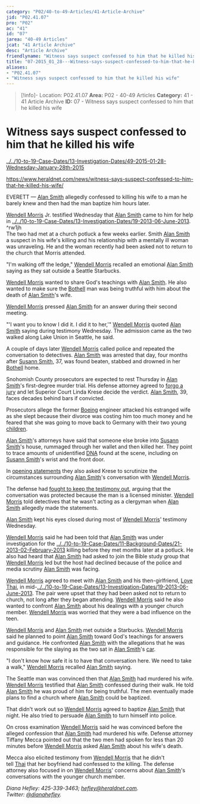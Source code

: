 ```yaml
---
category: "P02/40-to-49-Articles/41-Article-Archive"
jid: "P02.41.07"
pro: "P02"
ac: "41"
id: "07"
jarea: "40-49 Articles"
jcat: "41 Article Archive"
desc: "Article Archive"
friendlyname: "Witness says suspect confessed to him that he killed his wife"
title: "07-2015_01_28---Witness-says-suspect-confessed-to-him-that-he-killed-his-wife"
aliases: 
- "P02.41.07"
- "Witness says suspect confessed to him that he killed his wife"
---
```

>[!info]- Location: P02.41.07
>**Area:** P02 - 40-49 Articles
>**Category:** 41 - 41 Article Archive
>**ID:** 07 - Witness says suspect confessed to him that he killed his wife

# Witness says suspect confessed to him that he killed his wife



[../../10-to-19-Case-Dates/13-Investigation-Dates/49-2015-01-28-Wednesday-January-28th-2015](../../10-to-19-Case-Dates/13-Investigation-Dates/49-2015-01-28-Wednesday-January-28th-2015.md#)

<https://www.heraldnet.com/news/witness-says-suspect-confessed-to-him-that-he-killed-his-wife/>

EVERETT — [Alan Smith](../../70-to-79-People/72-Suspects-and-People-of-Interest/02-Alan-Smith.md#) allegedly confessed to killing his wife to a man he barely knew and then had the man baptize him hours later.

[Wendell Morris](../../70-to-79-People/74-Witnesses/02-Wendell-Morris.md#) Jr. testified Wednesday that [Alan Smith](../../70-to-79-People/72-Suspects-and-People-of-Interest/02-Alan-Smith.md#.md#) came to him for help in [../../10-to-19-Case-Dates/13-Investigation-Dates/19-2013-06-June-2013](../../10-to-19-Case-Dates/13-Investigation-Dates/19-2013-06-June-2013.md#). ^rw1jh  
The two had met at a church potluck a few weeks earlier. Smith [Alan Smith](../../70-to-79-People/72-Suspects-and-People-of-Interest/02-Alan-Smith.md#.md#.md#) a suspect in his wife's killing and his relationship with a mentally ill woman was unraveling. He and the woman recently had been asked not to return to the church that Morris attended.

"I'm walking off the ledge," [Wendell Morris](../../70-to-79-People/74-Witnesses/02-Wendell-Morris.md#.md#) recalled an emotional [Alan Smith](../../70-to-79-People/72-Suspects-and-People-of-Interest/02-Alan-Smith.md#.md#.md#.md#) saying as they sat outside a Seattle Starbucks.

[Wendell Morris](../../70-to-79-People/74-Witnesses/02-Wendell-Morris.md#.md#.md#) wanted to share God's teachings with [Alan Smith](../../70-to-79-People/72-Suspects-and-People-of-Interest/02-Alan-Smith.md#.md#.md#.md#.md#.md#.md#.md#.md#.md#). He also wanted to make sure the [Bothell](../../50-to-59-Investigation/52-Key-Locations/05-Bothell.md#) man was being truthful with him about the death of [Alan Smith](../../70-to-79-People/72-Suspects-and-People-of-Interest/02-Alan-Smith.md#.md#.md#.md#.md#)'s wife.

[Wendell Morris](../../70-to-79-People/74-Witnesses/02-Wendell-Morris.md#.md#.md#.md#) pressed [Alan Smith](../../70-to-79-People/72-Suspects-and-People-of-Interest/02-Alan-Smith.md#.md#.md#.md#.md#.md#) for an answer during their second meeting.

"'I want you to know I did it. I did it to her,'" [Wendell Morris](../../70-to-79-People/74-Witnesses/02-Wendell-Morris.md#.md#.md#.md#.md#) quoted [Alan Smith](../../70-to-79-People/72-Suspects-and-People-of-Interest/02-Alan-Smith.md#.md#.md#.md#.md#.md#.md#) saying during testimony Wednesday. The admission came as the two walked along Lake Union in Seattle, he said.

A couple of days later [Wendell Morris](../../70-to-79-People/74-Witnesses/02-Wendell-Morris.md#.md#.md#.md#.md#.md#) called police and repeated the conversation to detectives. [Alan Smith](../../70-to-79-People/72-Suspects-and-People-of-Interest/02-Alan-Smith.md#.md#.md#.md#.md#.md#.md#.md#) was arrested that day, four months after [Susann Smith](../../70-to-79-People/71-Victims/02-Susann-Smith.md#), 37, was found beaten, stabbed and drowned in her [Bothell](../../50-to-59-Investigation/52-Key-Locations/05-Bothell.md#.md#) home.

Snohomish County prosecutors are expected to rest Thursday in [Alan Smith](../../70-to-79-People/72-Suspects-and-People-of-Interest/02-Alan-Smith.md#.md#.md#.md#.md#.md#.md#.md#.md#.md#.md#.md#.md#)'s first-degree murder trial. His defense attorney agreed to [forgo a jury](http://www.heraldnet.com/article/20150113/NEWS01/150119691) and let Superior Court Linda Krese decide the verdict. [Alan Smith](../../70-to-79-People/72-Suspects-and-People-of-Interest/02-Alan-Smith.md#.md#.md#.md#.md#.md#.md#.md#.md#), 39, faces decades behind bars if convicted.

Prosecutors allege the former [Boeing](../../50-to-59-Investigation/52-Key-Locations/02-Boeing.md#) engineer attacked his estranged wife as she slept because their divorce was costing him too much money and he feared that she was going to move back to Germany with their two young [children](../../70-to-79-People/73-Family-and-Friends/08-Children.md#).

[Alan Smith](../../70-to-79-People/72-Suspects-and-People-of-Interest/02-Alan-Smith.md#)'s attorneys have said that someone else broke into [Susann Smith](../../70-to-79-People/71-Victims/02-Susann-Smith.md#)'s house, rummaged through her wallet and then killed her. They point to trace amounts of unidentified [DNA](../../60-to-69-Evidence/62-Forensic/05-DNA.md#) found at the scene, including on [Susann Smith](../../70-to-79-People/71-Victims/02-Susann-Smith.md#.md#)'s wrist and the front door.

In [opening statements](http://www.heraldnet.com/article/20150115/NEWS01/150119265) they also asked Krese to scrutinize the circumstances surrounding [Alan Smith](../../70-to-79-People/72-Suspects-and-People-of-Interest/02-Alan-Smith.md#.md#.md#.md#.md#.md#.md#.md#.md#.md#.md#)'s conversation with [Wendell Morris](../../70-to-79-People/74-Witnesses/02-Wendell-Morris.md#.md#.md#.md#.md#.md#.md#).

The defense had [fought to keep the testimony out](http://www.heraldnet.com/article/20140807/NEWS01/140809303), arguing that the conversation was protected because the man is a licensed minister. [Wendell Morris](../../70-to-79-People/74-Witnesses/02-Wendell-Morris.md#.md#.md#.md#.md#.md#.md#.md#) told detectives that he wasn't acting as a clergyman when [Alan Smith](../../70-to-79-People/72-Suspects-and-People-of-Interest/02-Alan-Smith.md#.md#.md#.md#.md#.md#.md#.md#.md#.md#.md#.md#) allegedly made the statements.

[Alan Smith](../../70-to-79-People/72-Suspects-and-People-of-Interest/02-Alan-Smith.md#.md#) kept his eyes closed during most of [Wendell Morris](../../70-to-79-People/74-Witnesses/02-Wendell-Morris.md#.md#.md#.md#.md#.md#.md#.md#.md#)' testimony Wednesday.

[Wendell Morris](../../70-to-79-People/74-Witnesses/02-Wendell-Morris.md#.md#.md#.md#.md#.md#.md#.md#.md#.md#.md#.md#.md#) said he had been told that [Alan Smith](../../70-to-79-People/72-Suspects-and-People-of-Interest/02-Alan-Smith.md#) was under investigation for the [../../10-to-19-Case-Dates/11-Background-Dates/21-2013-02-February-2013](../../10-to-19-Case-Dates/11-Background-Dates/21-2013-02-February-2013.md#) killing before they met months later at a potluck. He also had heard that [Alan Smith](../../70-to-79-People/72-Suspects-and-People-of-Interest/02-Alan-Smith.md#.md#.md#) had asked to join the Bible study group that [Wendell Morris](../../70-to-79-People/74-Witnesses/02-Wendell-Morris.md#.md#.md#.md#.md#.md#.md#.md#.md#.md#) led but the host had declined because of the police and media scrutiny [Alan Smith](../../70-to-79-People/72-Suspects-and-People-of-Interest/02-Alan-Smith.md#.md#.md#.md#.md#.md#.md#.md#.md#.md#.md#.md#.md#.md#) was facing.

[Wendell Morris](../../70-to-79-People/74-Witnesses/02-Wendell-Morris.md#.md#.md#.md#.md#.md#.md#.md#.md#.md#.md#.md#.md#.md#.md#) agreed to meet with [Alan Smith](../../70-to-79-People/72-Suspects-and-People-of-Interest/02-Alan-Smith.md#.md#.md#.md#) and his then-girlfriend, [Love Thai](../../70-to-79-People/73-Family-and-Friends/03-Love-Thai.md#), in mid-[../../10-to-19-Case-Dates/13-Investigation-Dates/19-2013-06-June-2013](../../10-to-19-Case-Dates/13-Investigation-Dates/19-2013-06-June-2013.md#.md#). The pair were upset that they had been asked not to return to church, not long after they began attending. [Wendell Morris](../../70-to-79-People/74-Witnesses/02-Wendell-Morris.md#) said he also wanted to confront [Alan Smith](../../70-to-79-People/72-Suspects-and-People-of-Interest/02-Alan-Smith.md#.md#.md#.md#.md#.md#.md#.md#.md#.md#.md#.md#.md#.md#.md#) about his dealings with a younger church member. [Wendell Morris](../../70-to-79-People/74-Witnesses/02-Wendell-Morris.md#.md#.md#.md#.md#.md#.md#.md#.md#.md#.md#) was worried that they were a bad influence on the teen.

[Wendell Morris](../../70-to-79-People/74-Witnesses/02-Wendell-Morris.md#.md#) and [Alan Smith](../../70-to-79-People/72-Suspects-and-People-of-Interest/02-Alan-Smith.md#) met outside a Starbucks. [Wendell Morris](../../70-to-79-People/74-Witnesses/02-Wendell-Morris.md#.md#.md#.md#.md#.md#.md#.md#.md#.md#.md#.md#) said he planned to point [Alan Smith](../../70-to-79-People/72-Suspects-and-People-of-Interest/02-Alan-Smith.md#.md#) toward God's teachings for answers and guidance. He confronted [Alan Smith](../../70-to-79-People/72-Suspects-and-People-of-Interest/02-Alan-Smith.md#.md#.md#.md#.md#) with the allegations that he was responsible for the slaying as the two sat in [Alan Smith](../../70-to-79-People/72-Suspects-and-People-of-Interest/02-Alan-Smith.md#.md#.md#.md#.md#.md#.md#.md#.md#.md#.md#.md#.md#.md#.md#.md#)'s [car](../../60-to-69-Evidence/63-Physical/05-Car.md#).

"I don't know how safe it is to have that conversation here. We need to take a walk," [Wendell Morris](../../70-to-79-People/74-Witnesses/02-Wendell-Morris.md#.md#.md#) recalled [Alan Smith](../../70-to-79-People/72-Suspects-and-People-of-Interest/02-Alan-Smith.md#.md#.md#.md#.md#.md#.md#.md#.md#.md#.md#.md#.md#.md#.md#.md#.md#) saying.

The Seattle man was convinced then that [Alan Smith](../../70-to-79-People/72-Suspects-and-People-of-Interest/02-Alan-Smith.md#.md#) had murdered his wife. [Wendell Morris](../../70-to-79-People/74-Witnesses/02-Wendell-Morris.md#.md#.md#.md#.md#.md#.md#.md#.md#.md#.md#.md#.md#.md#) testified that [Alan Smith](../../70-to-79-People/72-Suspects-and-People-of-Interest/02-Alan-Smith.md#.md#.md#) confessed during their walk. He told [Alan Smith](../../70-to-79-People/72-Suspects-and-People-of-Interest/02-Alan-Smith.md#.md#.md#.md#.md#.md#) he was proud of him for being truthful. The men eventually made plans to find a church where [Alan Smith](../../70-to-79-People/72-Suspects-and-People-of-Interest/02-Alan-Smith.md#.md#.md#.md#.md#.md#.md#.md#.md#.md#.md#.md#.md#.md#.md#.md#.md#.md#) could be baptized.

That didn't work out so [Wendell Morris](../../70-to-79-People/74-Witnesses/02-Wendell-Morris.md#.md#.md#.md#) agreed to baptize [Alan Smith](../../70-to-79-People/72-Suspects-and-People-of-Interest/02-Alan-Smith.md#.md#.md#.md#.md#.md#.md#) that night. He also tried to persuade [Alan Smith](../../70-to-79-People/72-Suspects-and-People-of-Interest/02-Alan-Smith.md#.md#.md#.md#.md#.md#.md#.md#.md#.md#.md#.md#.md#.md#.md#.md#.md#.md#.md#) to turn himself into police.

On cross examination [Wendell Morris](../../70-to-79-People/74-Witnesses/02-Wendell-Morris.md#.md#.md#.md#.md#) said he was convinced before the alleged confession that [Alan Smith](../../70-to-79-People/72-Suspects-and-People-of-Interest/02-Alan-Smith.md#.md#.md#.md#.md#.md#.md#.md#) had murdered his wife. Defense attorney Tiffany Mecca pointed out that the two men had spoken for less than 20 minutes before [Wendell Morris](../../70-to-79-People/74-Witnesses/02-Wendell-Morris.md#.md#.md#.md#.md#.md#.md#.md#.md#.md#.md#.md#.md#.md#.md#.md#) asked [Alan Smith](../../70-to-79-People/72-Suspects-and-People-of-Interest/02-Alan-Smith.md#.md#.md#.md#.md#.md#.md#.md#.md#.md#.md#.md#.md#.md#.md#.md#.md#.md#.md#.md#) about his wife's death.

Mecca also elicited testimony from [Wendell Morris](../../70-to-79-People/74-Witnesses/02-Wendell-Morris.md#.md#.md#.md#.md#.md#) that he didn't tell [Thai](http://www.heraldnet.com/article/20140412/NEWS01/140419710) that her boyfriend had confessed to the killing. The defense attorney also focused in on [Wendell Morris](../../70-to-79-People/74-Witnesses/02-Wendell-Morris.md#.md#.md#.md#.md#.md#.md#.md#.md#.md#.md#.md#.md#.md#.md#.md#.md#)' concerns about [Alan Smith](../../70-to-79-People/72-Suspects-and-People-of-Interest/02-Alan-Smith.md#.md#.md#.md#.md#.md#.md#.md#.md#.md#.md#.md#.md#.md#.md#.md#.md#.md#.md#.md#.md#)'s conversations with the younger church member.

_Diana Hefley: 425-339-3463; [hefley@heraldnet.com](https://www.heraldnet.com/apps/pbcsedit.dll/). Twitter: [@dianahefley](https://www.heraldnet.com/apps/pbcsedit.dll/)._
